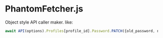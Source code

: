 # PhantomFetcher.js

Object style API caller maker. like:
```javascript
await API(options).Profiles[profile_id].Password.PATCH({old_password, new_password})
```